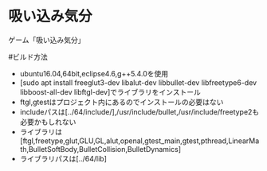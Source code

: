 # 吸い込み気分
ゲーム「吸い込み気分」

#ビルド方法
* ubuntu16.04,64bit,eclipse4.6,g++5.4.0を使用
* [sudo apt install freeglut3-dev libalut-dev libbullet-dev libfreetype6-dev libboost-all-dev libftgl-dev]でライブラリをインストール
* ftgl,gtestはプロジェクト内にあるのでインストールの必要はない
* includeパスは[../64/include/],/usr/include/bullet,/usr/include/freetype2も必要かもしれない
* ライブラリは[ftgl,freetype,glut,GLU,GL,alut,openal,gtest_main,gtest,pthread,LinearMath,BulletSoftBody,BulletCollision,BulletDynamics]
* ライブラリパスは[../64/lib]
